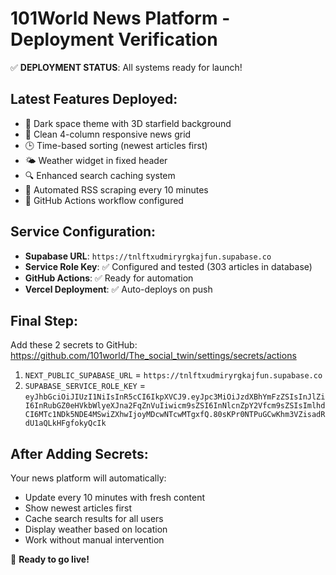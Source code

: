 # 101World News Platform - Deployment Verification

✅ **DEPLOYMENT STATUS**: All systems ready for launch!

## Latest Features Deployed:
- 🌟 Dark space theme with 3D starfield background
- 📱 Clean 4-column responsive news grid
- 🕒 Time-based sorting (newest articles first)
- 🌤️ Weather widget in fixed header
- 🔍 Enhanced search caching system
- 🤖 Automated RSS scraping every 10 minutes
- 🚀 GitHub Actions workflow configured

## Service Configuration:
- **Supabase URL**: `https://tnlftxudmiryrgkajfun.supabase.co`
- **Service Role Key**: ✅ Configured and tested (303 articles in database)
- **GitHub Actions**: ✅ Ready for automation
- **Vercel Deployment**: ✅ Auto-deploys on push

## Final Step:
Add these 2 secrets to GitHub: https://github.com/101world/The_social_twin/settings/secrets/actions

1. `NEXT_PUBLIC_SUPABASE_URL` = `https://tnlftxudmiryrgkajfun.supabase.co`
2. `SUPABASE_SERVICE_ROLE_KEY` = `eyJhbGciOiJIUzI1NiIsInR5cCI6IkpXVCJ9.eyJpc3MiOiJzdXBhYmFzZSIsInJlZiI6InRubGZ0eHVkbWlyeXJna2FqZnVuIiwicm9sZSI6InNlcnZpY2Vfcm9sZSIsImlhdCI6MTc1NDk5NDE4MSwiZXhwIjoyMDcwNTcwMTgxfQ.80sKPr0NTPuGCwKhm3VZisadRdU1aQLkHFgfokyQcIk`

## After Adding Secrets:
Your news platform will automatically:
- Update every 10 minutes with fresh content
- Show newest articles first
- Cache search results for all users
- Display weather based on location
- Work without manual intervention

🎉 **Ready to go live!**
